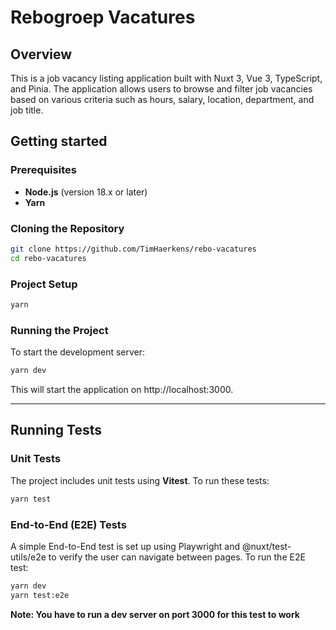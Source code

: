 # Rebogroep Vacatures

## Overview

This is a job vacancy listing application built with Nuxt 3, Vue 3, TypeScript, and Pinia. The application allows users to browse and filter job vacancies based on various criteria such as hours, salary, location, department, and job title.

## Getting started

### Prerequisites

- **Node.js** (version 18.x or later)
- **Yarn**

### Cloning the Repository

```bash
git clone https://github.com/TimHaerkens/rebo-vacatures
cd rebo-vacatures
```

### Project Setup

```bash
yarn
```

### Running the Project

To start the development server:

```bash
yarn dev
```

This will start the application on http://localhost:3000.

---

## Running Tests

### Unit Tests

The project includes unit tests using **Vitest**. To run these tests:

```bash
yarn test
```

### End-to-End (E2E) Tests

A simple End-to-End test is set up using Playwright and @nuxt/test-utils/e2e to verify the user can navigate between pages. To run the E2E test:

```bash
yarn dev
yarn test:e2e
```

**Note: You have to run a dev server on port 3000 for this test to work**
